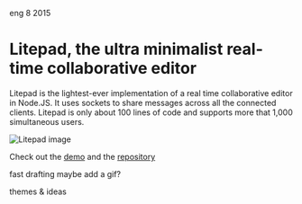 <permalink>eng</permalink>
<month>8</month>
<year>2015</year>

# Litepad, the ultra minimalist real-time collaborative editor

Litepad is the lightest-ever implementation of a real time collaborative editor in Node.JS. It uses sockets to share messages across all the connected clients. Litepad is only about 100 lines of code and supports more that 1,000 simultaneous users.

![Litepad image](http://adelriosantiago.com/articles/litepad/images/litepad.png)

Check out the [demo](http://litepad.adelriosantiago.com/) and the [repository](https://github.com/adelriosantiago/litepad)

<hidden>
fast drafting
maybe add a gif?
</hidden>

<hidden>themes & ideas</hidden>
